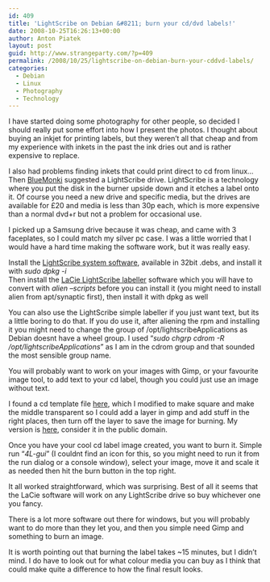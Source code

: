 ```yaml
---
id: 409
title: 'LightScribe on Debian &#8211; burn your cd/dvd labels!'
date: 2008-10-25T16:26:13+00:00
author: Anton Piatek
layout: post
guid: http://www.strangeparty.com/?p=409
permalink: /2008/10/25/lightscribe-on-debian-burn-your-cddvd-labels/
categories:
  - Debian
  - Linux
  - Photography
  - Technology
---
```

I have started doing some photography for other people, so decided I should really put some effort into how I present the photos. I thought about buying an inkjet for printing labels, but they weren&#8217;t all that cheap and from my experience with inkets in the past the ink dries out and is rather expensive to replace.

I also had problems finding inkets that could print direct to cd from linux&#8230; Then [BlueMonki](http://blog.bluemonki.net/) suggested a LightScribe drive. LightScribe is a technology where you put the disk in the burner upside down and it etches a label onto it. Of course you need a new drive and specific media, but the drives are available for £20 and media is less than 30p each, which is more expensive than a normal dvd+r but not a problem for occasional use.

<!--more-->

I picked up a Samsung drive because it was cheap, and came with 3 faceplates, so I could match my silver pc case. I was a little worried that I would have a hard time making the software work, but it was really easy.

Install the [LightScribe system software](http://www.lightscribe.com/downloadSection/linux/index.aspx?id=814), available in 32bit .debs, and install it with _sudo dpkg -i <downloaded deb>_  
Then install the [LaCie LightScribe labeller](http://www.lacie.com/support/support_manifest.htm?id=10204) software which you will have to convert with _alien &#8211;scripts <downloaded file.rpm>_ before you can install it (you might need to install alien from apt/synaptic first), then install it with dpkg as well

You can also use the LightScribe simple labeller if you just want text, but its a little boring to do that. If you do use it, after aliening the rpm and installing it you might need to change the group of /opt/lightscribeApplications as Debian doesnt have a wheel group. I used &#8220;_sudo chgrp cdrom -R /opt/lightscribeApplications_&#8221; as I am in the cdrom group and that sounded the most sensible group name.

You will probably want to work on your images with Gimp, or your favourite image tool, to add text to your cd label, though you could just use an image without text.

I found a cd template file [here](http://fox-gieg.com/tutorials/2006/lightscribe-for-mac/), which I modified to make square and make the middle transparent so I could add a layer in gimp and add stuff in the right places, then turn off the layer to save the image for burning. My version is [here](http://www.strangeparty.com/wordpress/uploads/lightscribe%20template.xcf.gz), consider it in the public domain.

Once you have your cool cd label image created, you want to burn it. Simple run &#8220;_4L-gui_&#8221; (I couldnt find an icon for this, so you might need to run it from the run dialog or a console window), select your image, move it and scale it as needed then hit the burn button in the top right.

It all worked straightforward, which was surprising. Best of all it seems that the LaCie software will work on any LightScribe drive so buy whichever one you fancy.

There is a lot more software out there for windows, but you will probably want to do more than they let you, and then you simple need Gimp and something to burn an image.

It is worth pointing out that burning the label takes ~15 minutes, but I didn&#8217;t mind. I do have to look out for what colour media you can buy as I think that could make quite a difference to how the final result looks.